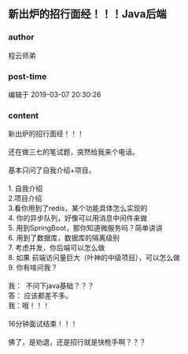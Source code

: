 ## 新出炉的招行面经！！！Java后端
### author 
程云师弟
### post-time 

编辑于  2019-03-07 20:30:26
### content 
<div class="post-topic-des nc-post-content">
 <div>
  新出炉的招行面经！！！
 </div>
 <div>
  <br/>
 </div>
 <div>
  还在做三七的笔试题，突然给我来个电话。
 </div>
 <div>
  <br/>
 </div>
 <div>
  基本只问了自我介绍+项目。
 </div>
 <div>
  <br/>
 </div>
 <div>
  1. 自我介绍
 </div>
 <div>
  2.项目介绍
 </div>
 <div>
  3.看你用到了redis，某个功能具体怎么实现的
 </div>
 <div>
  4. 你的异步队列，好像可以用消息中间件来做
 </div>
 <div>
  5. 用到SpringBoot，那你知道微服务吗？简单讲讲
 </div>
 <div>
  6. 用到了数据库，数据库的隔离级别
 </div>
 <div>
  7. 考虑并发，你后端可以怎么做
 </div>
 <div>
  8. 如果 前端访问量巨大（叶神的中级项目），可以怎么做
 </div>
 <div>
  9. 你有啥问我？
 </div>
 <div>
  <br/>
 </div>
 <div>
  我：  不问下java基础？？？
 </div>
 <div>
  答： 应该都差不多。
 </div>
 <div>
  我：哦！！！
 </div>
 <div>
  <br/>
 </div>
 <div>
  16分钟面试结束！！！
 </div>
 <div>
  <br/>
 </div>
 <div>
  佛了，是劝退，还是招行就是快枪手啊？？？
 </div>
</div>
